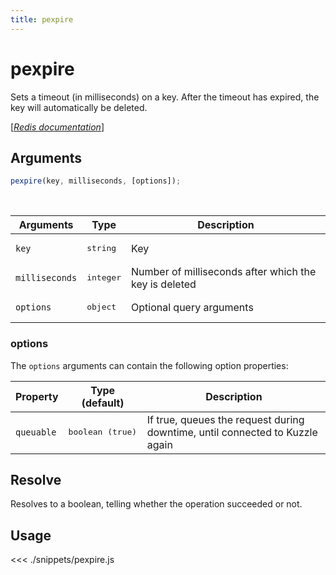 ```yaml
---
title: pexpire
---
```


# pexpire

Sets a timeout (in milliseconds) on a key. After the timeout has expired, the key will automatically be deleted.

[[_Redis documentation_]](https://redis.io/commands/pexpire)

## Arguments

```js
pexpire(key, milliseconds, [options]);
```

<br/>

| Arguments      | Type               | Description                                           |
| -------------- | ------------------ | ----------------------------------------------------- |
| `key`          | <pre>string</pre>  | Key                                                   |
| `milliseconds` | <pre>integer</pre> | Number of milliseconds after which the key is deleted |
| `options`      | <pre>object</pre>  | Optional query arguments                              |

### options

The `options` arguments can contain the following option properties:

| Property   | Type (default)            | Description                                                                  |
| ---------- | ------------------------- | ---------------------------------------------------------------------------- |
| `queuable` | <pre>boolean (true)</pre> | If true, queues the request during downtime, until connected to Kuzzle again |

## Resolve

Resolves to a boolean, telling whether the operation succeeded or not.

## Usage

<<< ./snippets/pexpire.js

